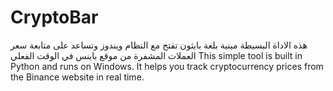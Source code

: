 # CryptoBar
هذه الاداة البسيطة مبنية بلغة بايثون تفتح مع النظام ويندوز وتساعد على متابعة سعر العملات المشفرة من موقع باينس في الوقت الفعلي
This simple tool is built in Python and runs on Windows. It helps you track cryptocurrency prices from the Binance website in real time.
